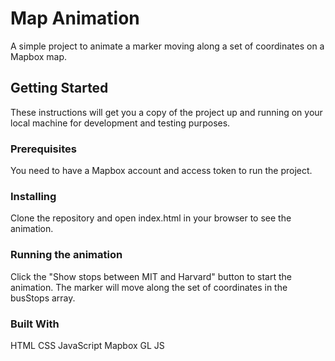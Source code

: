 # Map Animation
A simple project to animate a marker moving along a set of coordinates on a Mapbox map.

## Getting Started
These instructions will get you a copy of the project up and running on your local machine for development and testing purposes.

### Prerequisites
You need to have a Mapbox account and access token to run the project.

### Installing
Clone the repository and open index.html in your browser to see the animation.

### Running the animation
Click the "Show stops between MIT and Harvard" button to start the animation. The marker will move along the set of coordinates in the busStops array.

### Built With
HTML
CSS
JavaScript
Mapbox GL JS
